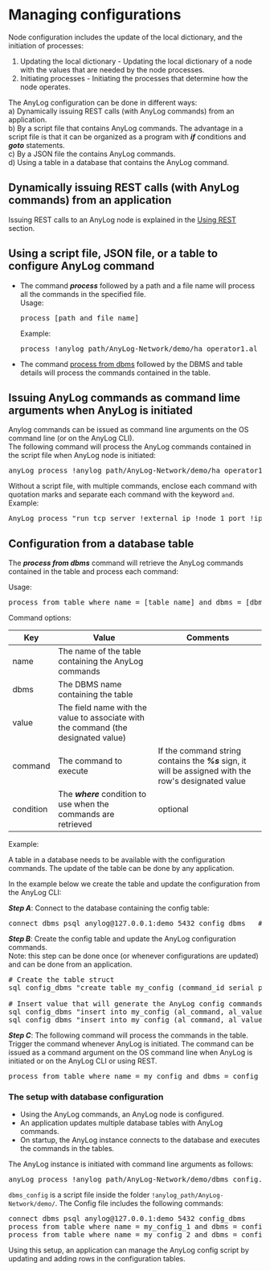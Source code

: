 # Managing configurations

Node configuration includes the update of the local dictionary, and the initiation of processes:  
1) Updating the local dictionary - Updating the local dictionary of a node with the values that are needed by the node processes.
2) Initiating processes - Initiating the processes that determine how the node operates.

The AnyLog configuration can be done in different ways:  
a) Dynamically issuing REST calls (with AnyLog commands) from an application.  
b) By a script file that contains AnyLog commands. The advantage in a script file is that it can be organized
as a program with ***if*** conditions and ***goto*** statements.  
c) By a JSON file the contains AnyLog commands.  
d) Using a table in a database that contains the AnyLog command.    


## Dynamically issuing REST calls (with AnyLog commands) from an application

Issuing REST calls to an AnyLog node is explained in the [Using REST](.//using%20rest.md#using-rest) section.

## Using a script file, JSON file, or a table to configure AnyLog command

* The command ***process*** followed by a path and a file name will process all the commands in the specified file.  
  Usage:
  <pre>
  process [path and file name]
  </pre>
  Example:
  <pre>
  process !anylog_path/AnyLog-Network/demo/ha_operator1.al
  </pre>
* The command [process from dbms](#configuration-from-a-database-table) followed by the DBMS and table details will process the commands contained in
  the table.  

## Issuing AnyLog commands as command lime arguments when AnyLog is initiated

Anylog commands can be issued as command line arguments on the OS command line (or on the AnyLog CLI).  
The following command will process the AnyLog commands contained in the script file when AnyLog node is initiated:  
<pre>
anyLog process !anylog_path/AnyLog-Network/demo/ha_operator1.al
</pre>

Without a script file, with multiple commands, enclose each command with quotation marks and separate each command with the keyword ```and```.  
Example:
<pre>
AnyLog process "run tcp server !external_ip !node_1_port !ip !node_1_port" and "run rest server !ip 7849"
</pre>

## Configuration from a database table

The ***process from dbms*** command will retrieve the AnyLog commands contained in the table and process each command:

Usage:
<pre>
process from table where name = [table name] and dbms = [dbms name] and value = [value field name] and command = [command to execute] and condition = [where condition]
</pre>

Command options:

| Key        | Value  | Comments  |
| ---------- | -------| ------- |
| name      | The name of the table containing the AnyLog commands | |
| dbms       | The DBMS name containing the table |  |
| value      | The field name with the value to associate with the command (the designated value)|  |
| command    | The command to execute| If the command string contains the ***%s*** sign, it will be assigned with the row's designated value |
| condition  | The ***where*** condition to use when the commands are retrieved | optional |

Example:

A table in a database needs to be available with the configuration commands. The update of the table can be done by any application.  

In the example below we create the table and update the configuration from the AnyLog CLI:  

***Step A***: Connect to the database containing the config table:
<pre>
connect dbms psql anylog@127.0.0.1:demo 5432 config_dbms   # Create/connect to the database containing the config info
</pre>

***Step B***: Create the config table and update the AnyLog configuration commands.  
Note: this step can be done once (or whenever configurations are updated) and can be done from an application.
<pre>
# Create the table struct
sql config_dbms "create table my_config (command_id serial primary key not null, al_value varchar, al_command varchar not null)"

# Insert value that will generate the AnyLog config commands
sql config_dbms "insert into my_config (al_command, al_value) values ('anylog_server_port=<>', '2148')"
sql config_dbms "insert into my_config (al_command, al_value) values ('sync_time=<>', '30 seconds')"
</pre>

***Step C***: The following command will process the commands in the table. Trigger the command whenever AnyLog is initiated.
The command can be issued as a command argument on the OS command line when AnyLog is initiated or on the AnyLog CLI or using REST. 

<pre>
process from table where name = my_config and dbms = config_dbms and value = al_value and command = al_command and condition = "order by command_id"
</pre>

### The setup with database configuration
* Using the AnyLog commands, an AnyLog node is configured.   
* An application updates multiple database tables with AnyLog commands.    
* On startup, the AnyLog instance connects to the database and executes the commands in the tables.  

The AnyLog instance is initiated with command line arguments as follows:
<pre>
anyLog process !anylog_path/AnyLog-Network/demo/dbms_config.al
</pre>

```dbms_config``` is a script file inside the folder ```!anylog_path/AnyLog-Network/demo/```.
The Config file includes the following commands:
<pre>
connect dbms psql anylog@127.0.0.1:demo 5432 config_dbms
process from table where name = my_config_1 and dbms = config_dbms and value = al_value and command = al_command and condition = "order by command_id"
process from table where name = my_config_2 and dbms = config_dbms and value = al_value and command = al_command and condition = "order by command_id"
</pre>

Using this setup, an application can manage the AnyLog config script by updating and adding rows in the configuration tables.
